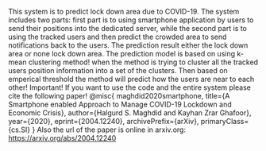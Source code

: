 This system is to predict lock down area due to COVID-19. The system includes two parts: first part is to using smartphone application by users to send their positions into the dedicated server, while the second part is to using the tracked users and then predict the crowded area to send notifications back to the users. The prediction result either the lock down area or none lock down area.
The prediction model is based on using k-mean clustering method! when the method is trying to cluster all the tracked users position information into a set of the clusters. Then based on emperical threshold the method will predict how the users are near to each other!
Important! 
If you want to use the code and the entire system please cite the following paper! 
@misc{
maghdid2020smartphone, 
title={A Smartphone enabled Approach to Manage COVID-19 Lockdown and Economic Crisis}, 
author={Halgurd S. Maghdid and Kayhan Zrar Ghafoor}, 
year={2020}, 
eprint={2004.12240}, 
archivePrefix={arXiv}, 
primaryClass={cs.SI} 
}
Also the url of the paper is online in arxiv.org:
 https://arxiv.org/abs/2004.12240
